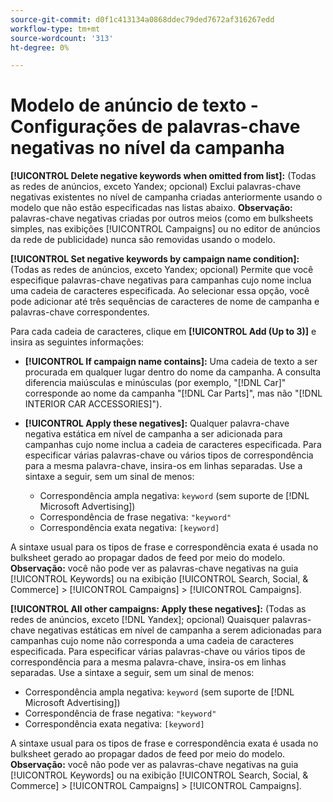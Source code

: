 ```yaml
---
source-git-commit: d0f1c413134a0868ddec79ded7672af316267edd
workflow-type: tm+mt
source-wordcount: '313'
ht-degree: 0%

---
```

# Modelo de anúncio de texto - Configurações de palavras-chave negativas no nível da campanha

**[!UICONTROL Delete negative keywords when omitted from list]:** (Todas as redes de anúncios, exceto Yandex; opcional) Exclui palavras-chave negativas existentes no nível de campanha criadas anteriormente usando o modelo que não estão especificadas nas listas abaixo. **Observação:** palavras-chave negativas criadas por outros meios (como em bulksheets simples, nas exibições [!UICONTROL Campaigns] ou no editor de anúncios da rede de publicidade) nunca são removidas usando o modelo.

**[!UICONTROL Set negative keywords by campaign name condition]:** (Todas as redes de anúncios, exceto Yandex; opcional) Permite que você especifique palavras-chave negativas para campanhas cujo nome inclua uma cadeia de caracteres especificada. Ao selecionar essa opção, você pode adicionar até três sequências de caracteres de nome de campanha e palavras-chave correspondentes.

Para cada cadeia de caracteres, clique em **[!UICONTROL Add (Up to 3)]** e insira as seguintes informações:

* **[!UICONTROL If campaign name contains]:** Uma cadeia de texto a ser procurada em qualquer lugar dentro do nome da campanha. A consulta diferencia maiúsculas e minúsculas (por exemplo, &quot;[!DNL Car]&quot; corresponde ao nome da campanha &quot;[!DNL Car Parts]&quot;, mas não &quot;[!DNL INTERIOR CAR ACCESSORIES]&quot;).

* **[!UICONTROL Apply these negatives]:** Qualquer palavra-chave negativa estática em nível de campanha a ser adicionada para campanhas cujo nome inclua a cadeia de caracteres especificada. Para especificar várias palavras-chave ou vários tipos de correspondência para a mesma palavra-chave, insira-os em linhas separadas. Use a sintaxe a seguir, sem um sinal de menos:

   * Correspondência ampla negativa: `keyword` (sem suporte de [!DNL Microsoft Advertising])
   * Correspondência de frase negativa: `"keyword"`
   * Correspondência exata negativa: `[keyword]`

A sintaxe usual para os tipos de frase e correspondência exata é usada no bulksheet gerado ao propagar dados de feed por meio do modelo. **Observação:** você não pode ver as palavras-chave negativas na guia [!UICONTROL Keywords] ou na exibição [!UICONTROL Search, Social, & Commerce] > [!UICONTROL Campaigns] > [!UICONTROL Campaigns].

**[!UICONTROL All other campaigns: Apply these negatives]:** (Todas as redes de anúncios, exceto [!DNL Yandex]; opcional) Quaisquer palavras-chave negativas estáticas em nível de campanha a serem adicionadas para campanhas cujo nome não corresponda a uma cadeia de caracteres especificada. Para especificar várias palavras-chave ou vários tipos de correspondência para a mesma palavra-chave, insira-os em linhas separadas. Use a sintaxe a seguir, sem um sinal de menos:

* Correspondência ampla negativa: `keyword` (sem suporte de [!DNL Microsoft Advertising])
* Correspondência de frase negativa: `"keyword"`
* Correspondência exata negativa: `[keyword]`

A sintaxe usual para os tipos de frase e correspondência exata é usada no bulksheet gerado ao propagar dados de feed por meio do modelo. **Observação:** você não pode ver as palavras-chave negativas na guia [!UICONTROL Keywords] ou na exibição [!UICONTROL Search, Social, & Commerce] > [!UICONTROL Campaigns] > [!UICONTROL Campaigns].
